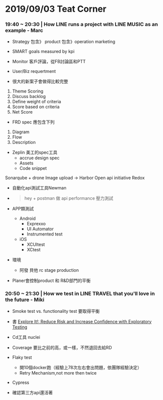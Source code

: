 # 2019/09/03 Teat Corner
### 19:40 ~ 20:30 |   How LINE runs a project with LINE MUSIC as an example - Marc

- Strategy 包含》 product 包含》operation marketing

- SMART goals measured by kpi
- Monitor 客戶評論，從FB討論區和PTT

- User/Biz requertment

- 很大的新案子會做得比較完整
1. Theme Scoring
2. Discuss backlog
3. Define weight of criteria
4. Score based on criteria
5. Net Score

- FRD spec 應包含下列
1. Diagram
2. Flow
3. Description 

- Zeplin 美工的spec工具
    - accrue design spec
    - Assets
    - Code snippet



Sonarqube + drone
Image upload -> Harbor
Open api initiative
Redox

- 自動化api測試工具Newman


- >hey + postman 做 api performance 壓力測試

- APP類測試
    - Android
        - Exprexxo
        - UI Automator
        - Instrumented test
    - iOS
        - XCUItest
        - XCtest

- 環境
    - 阿發 貝他 rc stage production

- Planer會控制product 和 R&D部門的平衡


### 20:50 ~ 21:30 |   How we test in LINE TRAVEL that you'll love in the future - Miki
- Smoke test vs. functionality test 要取得平衡

- 書 [Explore It!: Reduce Risk and Increase Confidence with Exploratory Testing](https://www.amazon.com/Explore-Increase-Confidence-Exploratory-Testing/dp/1937785025)

- Cd工具 nuclei
- Coverage 要比之前的高，或一樣，不然退回去給RD

- Flaky test
    - 開10個docker跑（經驗上78次左右會出問題，依團隊經驗決定）
    - Retry Mechanism,not more then twice 

- Cypress


- 確認第三方api還活著
